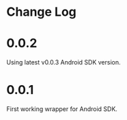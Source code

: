 # Change Log

# 0.0.2

Using latest v0.0.3 Android SDK version.

# 0.0.1

First working wrapper for Android SDK.
